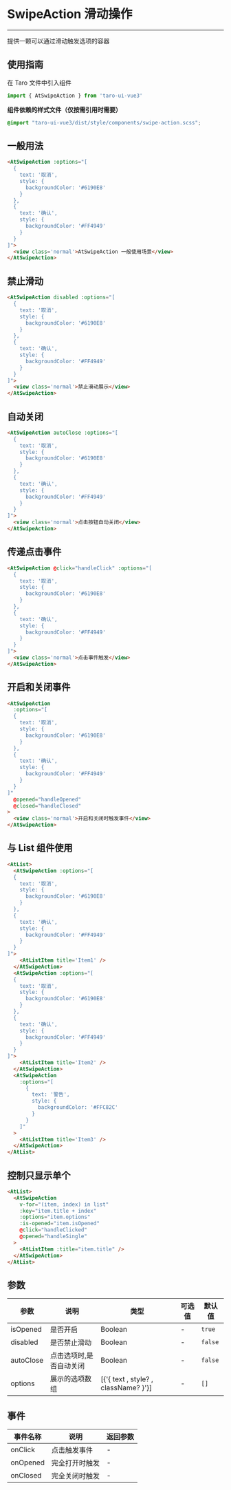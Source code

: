 # SwipeAction 滑动操作

---

提供一颗可以通过滑动触发选项的容器

## 使用指南

在 Taro 文件中引入组件

```typescript
import { AtSwipeAction } from 'taro-ui-vue3'
```

**组件依赖的样式文件（仅按需引用时需要）**

```scss
@import "taro-ui-vue3/dist/style/components/swipe-action.scss";
```

## 一般用法


```html
<AtSwipeAction :options="[
  {
    text: '取消',
    style: {
      backgroundColor: '#6190E8'
    }
  },
  {
    text: '确认',
    style: {
      backgroundColor: '#FF4949'
    }
  }
]">
  <view class='normal'>AtSwipeAction 一般使用场景</view>
</AtSwipeAction>
```


## 禁止滑动


```html
<AtSwipeAction disabled :options="[
  {
    text: '取消',
    style: {
      backgroundColor: '#6190E8'
    }
  },
  {
    text: '确认',
    style: {
      backgroundColor: '#FF4949'
    }
  }
]">
  <view class='normal'>禁止滑动展示</view>
</AtSwipeAction>
```


## 自动关闭


```html
<AtSwipeAction autoClose :options="[
  {
    text: '取消',
    style: {
      backgroundColor: '#6190E8'
    }
  },
  {
    text: '确认',
    style: {
      backgroundColor: '#FF4949'
    }
  }
]">
  <view class='normal'>点击按钮自动关闭</view>
</AtSwipeAction>
```


## 传递点击事件


```html
<AtSwipeAction @click="handleClick" :options="[
  {
    text: '取消',
    style: {
      backgroundColor: '#6190E8'
    }
  },
  {
    text: '确认',
    style: {
      backgroundColor: '#FF4949'
    }
  }
]">
  <view class='normal'>点击事件触发</view>
</AtSwipeAction>
```


## 开启和关闭事件


```html
<AtSwipeAction
  :options="[
  {
    text: '取消',
    style: {
      backgroundColor: '#6190E8'
    }
  },
  {
    text: '确认',
    style: {
      backgroundColor: '#FF4949'
    }
  }
]"
  @opened="handleOpened"
  @closed="handleClosed"
>
  <view class='normal'>开启和关闭时触发事件</view>
</AtSwipeAction>
```


## 与 List 组件使用


```html
<AtList>
  <AtSwipeAction :options="[
  {
    text: '取消',
    style: {
      backgroundColor: '#6190E8'
    }
  },
  {
    text: '确认',
    style: {
      backgroundColor: '#FF4949'
    }
  }
]">
    <AtListItem title='Item1' />
  </AtSwipeAction>
  <AtSwipeAction :options="[
  {
    text: '取消',
    style: {
      backgroundColor: '#6190E8'
    }
  },
  {
    text: '确认',
    style: {
      backgroundColor: '#FF4949'
    }
  }
]">
    <AtListItem title='Item2' />
  </AtSwipeAction>
  <AtSwipeAction
    :options="[
      {
        text: '警告',
        style: {
          backgroundColor: '#FFC82C'
        }
      }
    ]"
  >
    <AtListItem title='Item3' />
  </AtSwipeAction>
</AtList>
```


## 控制只显示单个


```html
<AtList>
  <AtSwipeAction
    v-for="(item, index) in list"
    :key="item.title + index"
    :options="item.options"
    :is-opened="item.isOpened"
    @click="handleClicked"
    @opened="handleSingle"
  >
    <AtListItem :title="item.title" />
  </AtSwipeAction>
</AtList>
```


## 参数

| 参数      | 说明                    | 类型                                 | 可选值 | 默认值  |
| --------- | ----------------------- | ------------------------------------ | ------ | ------- |
| isOpened  | 是否开启                | Boolean                              | -      | `true`  |
| disabled  | 是否禁止滑动            | Boolean                              | -      | `false` |
| autoClose | 点击选项时,是否自动关闭 | Boolean                              | -      | `false` |
| options   | 展示的选项数组          | [{'{ text , style? , className? }'}] | -      | `[]`    |

## 事件

| 事件名称 | 说明           | 返回参数 |
| -------- | -------------- | -------- |
| onClick  | 点击触发事件   | -        |
| onOpened | 完全打开时触发 | -        |
| onClosed | 完全关闭时触发 | -        |
